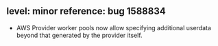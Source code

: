 level: minor
reference: bug 1588834 
---
* AWS Provider worker pools now allow specifying additional userdata beyond that generated by the provider itself.
